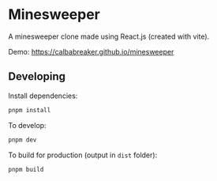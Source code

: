 # Minesweeper

A minesweeper clone made using React.js (created with vite).

Demo: https://calbabreaker.github.io/minesweeper

## Developing

Install dependencies:

```sh
pnpm install
```

To develop:

```sh
pnpm dev
```

To build for production (output in `dist` folder):

```pnpm
pnpm build
```
